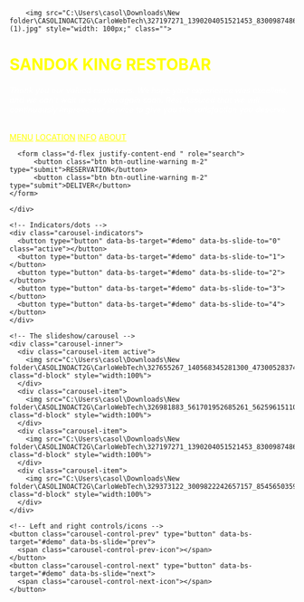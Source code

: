 <!DOCTYPE html>
<html lang="en">
<head>
  <title>Bootstrap 5 Example</title>
  <meta charset="utf-8">
  <meta name="viewport" content="width=device-width, initial-scale=1">
  <link href="https://cdn.jsdelivr.net/npm/bootstrap@5.2.3/dist/css/bootstrap.min.css" rel="stylesheet">
  <script src="https://cdn.jsdelivr.net/npm/bootstrap@5.2.3/dist/js/bootstrap.bundle.min.js"></script>
</head>
<body>

<div class="container-fluid p-5 bg-dark text-white text-center">

        <img src="C:\Users\casol\Downloads\New folder\CASOLINOACT2G\CarloWebTech\327197271_1390204051521453_8300987486562371056_n (1).jpg" style="width: 100px;" class="">
      
  <h1 style="color:yellow">SANDOK   KING    RESTOBAR </h1>
  <h6 style="color:white">Thank you our valued customers. We hope your experience was excellent, and we can't wait to see you again soon. Rest Assured that we will continuously improve our service to give you the satisfaction you deserve.</h6>
</div>
    <nav class="container-fluid navbar navbar-expand-lg bg-dark navbar-dark d-flex justify-content-end">
        <div class="container">
      <a class="navbar-brand" href="#">
      </a>
      <a class="nav-link fw-bolder" href="#"style="color:yellow">MENU</a>
      <a class="nav-link fw-bolder " href="#"style="color:yellow">LOCATION</a>
      <a class="nav-link fw-bolder" href="#"style="color:yellow">INFO</a>
      <a class="nav-link fw-bolder" href="#"style="color:yellow">ABOUT</a>

      <form class="d-flex justify-content-end " role="search">
          <button class="btn btn-outline-warning m-2" type="submit">RESERVATION</button>
          <button class="btn btn-outline-warning m-2" type="submit">DELIVER</button>
    </form>
        
    </div>
 
</nav>
  
  
  
<div id="demo" class="carousel slide" data-bs-ride="carousel">

    <!-- Indicators/dots -->
    <div class="carousel-indicators">
      <button type="button" data-bs-target="#demo" data-bs-slide-to="0" class="active"></button>
      <button type="button" data-bs-target="#demo" data-bs-slide-to="1"></button>
      <button type="button" data-bs-target="#demo" data-bs-slide-to="2"></button>
      <button type="button" data-bs-target="#demo" data-bs-slide-to="3"></button>
      <button type="button" data-bs-target="#demo" data-bs-slide-to="4"></button>
    </div>
    
    <!-- The slideshow/carousel -->
    <div class="carousel-inner">
      <div class="carousel-item active">
        <img src="C:\Users\casol\Downloads\New folder\CASOLINOACT2G\CarloWebTech\327655267_140568345281300_4730052837416120979_n.jpg" class="d-block" style="width:100%">
      </div>
      <div class="carousel-item">
        <img src="C:\Users\casol\Downloads\New folder\CASOLINOACT2G\CarloWebTech\326981883_561701952685261_5625961511086892384_n.jpg"  class="d-block" style="width:100%">
      </div>
      <div class="carousel-item">
        <img src="C:\Users\casol\Downloads\New folder\CASOLINOACT2G\CarloWebTech\327197271_1390204051521453_8300987486562371056_n.jpg"  class="d-block" style="width:100%">
      </div>
      <div class="carousel-item">
        <img src="C:\Users\casol\Downloads\New folder\CASOLINOACT2G\CarloWebTech\329373122_3009822242657157_8545650359717105740_n.jpg"  class="d-block" style="width:100%">
      </div>
    </div>
    
    <!-- Left and right controls/icons -->
    <button class="carousel-control-prev" type="button" data-bs-target="#demo" data-bs-slide="prev">
      <span class="carousel-control-prev-icon"></span>
    </button>
    <button class="carousel-control-next" type="button" data-bs-target="#demo" data-bs-slide="next">
      <span class="carousel-control-next-icon"></span>
    </button>
  </div>
  
  <div class="container-fluid mt-3">
  </div>
  
   
    
      

</body>
</html>
